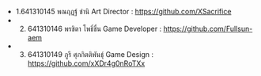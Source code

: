 - 1.641310145 พณฤฏฐ์ ชำนิ Art Director : https://github.com/XSacrifice
- 2. 641310146 พรชิตา โพธิ์ชื่น Game Developer : https://github.com/Fullsun-aem
- 3. 641310149 ภูรี ศุภกิตติพันธุ์ Game Design : https://github.com/xXDr4g0nRoTXx
